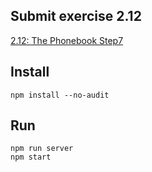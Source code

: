 ## Submit exercise 2.12
[2.12: The Phonebook Step7](<https://fullstackopen.com/en/part2/altering_data_in_server#:~:text=2.12%3A%20The%20Phonebook%20step7>)

## Install
`npm install --no-audit`  

## Run
`npm run server`  
`npm start`  
